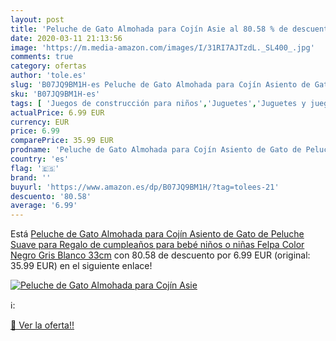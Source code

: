 ```yaml
---
layout: post
title: 'Peluche de Gato Almohada para Cojín Asie al 80.58 % de descuento'
date: 2020-03-11 21:13:56
image: 'https://m.media-amazon.com/images/I/31RI7AJTzdL._SL400_.jpg'
comments: true
category: ofertas
author: 'tole.es'
slug: 'B07JQ9BM1H-es Peluche de Gato Almohada para Cojín Asiento de Gato de...'
sku: 'B07JQ9BM1H-es'
tags: [ 'Juegos de construcción para niños','Juguetes','Juguetes y juegos','peluche', ]
actualPrice: 6.99 EUR
currency: EUR
price: 6.99
comparePrice: 35.99 EUR
prodname: 'Peluche de Gato Almohada para Cojín Asiento de Gato de Peluche  Suave  para Regalo de cumpleaños  para bebé  niños o niñas  Felpa Color Negro Gris Blanco 33cm'
country: 'es'
flag: '🇪🇸'
brand: ''
buyurl: 'https://www.amazon.es/dp/B07JQ9BM1H/?tag=tolees-21'
descuento: '80.58'
average: '6.99'
---
```


Está [Peluche de Gato Almohada para Cojín Asiento de Gato de Peluche  Suave  para Regalo de cumpleaños  para bebé  niños o niñas  Felpa Color Negro Gris Blanco 33cm](https://www.amazon.es/dp/B07JQ9BM1H/?tag=tolees-21) con 80.58 de descuento por 6.99 EUR (original: 35.99 EUR) en el siguiente enlace!

[![Peluche de Gato Almohada para Cojín Asie](https://m.media-amazon.com/images/I/31RI7AJTzdL._SL400_.jpg)](https://www.amazon.es/dp/B07JQ9BM1H/?tag=tolees-21)

ℹ️:


[🛒 Ver la oferta!!](https://www.amazon.es/dp/B07JQ9BM1H/?tag=tolees-21)
